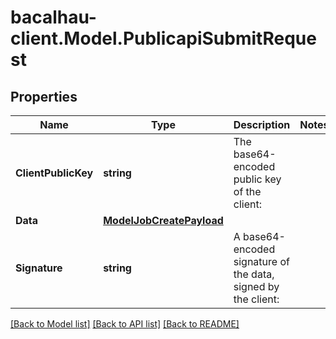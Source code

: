 # bacalhau-client.Model.PublicapiSubmitRequest
## Properties

Name | Type | Description | Notes
------------ | ------------- | ------------- | -------------
**ClientPublicKey** | **string** | The base64-encoded public key of the client: | 
**Data** | [**ModelJobCreatePayload**](ModelJobCreatePayload.md) |  | 
**Signature** | **string** | A base64-encoded signature of the data, signed by the client: | 

[[Back to Model list]](../README.md#documentation-for-models) [[Back to API list]](../README.md#documentation-for-api-endpoints) [[Back to README]](../README.md)

